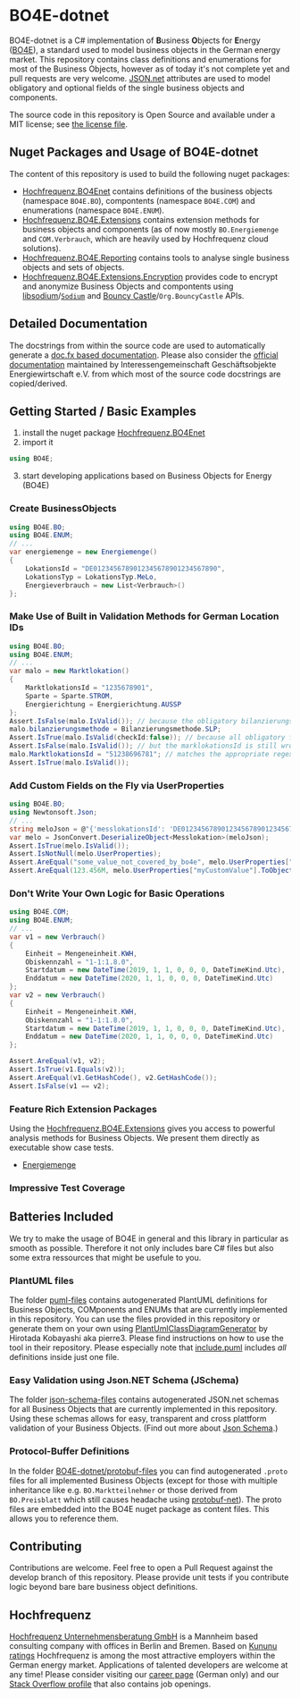 # BO4E-dotnet
BO4E-dotnet is a C# implementation of **B**usiness **O**bjects for **E**nergy ([BO4E](https://www.bo4e.de/)), a standard used to model business objects in the German energy market. This repository contains class definitions and enumerations for most of the Business Objects, however as of today it's not complete yet and pull requests are very welcome. [JSON.net](https://github.com/JamesNK/Newtonsoft.Json) attributes are used to model obligatory and optional fields of the single business objects and components.

The source code in this repository is Open Source and available under a MIT license; see [the license file](LICENSE).

## Nuget Packages and Usage of BO4E-dotnet
The content of this repository is used to build the following nuget packages:
- [Hochfrequenz.BO4Enet](https://www.nuget.org/packages/Hochfrequenz.BO4Enet) contains definitions of the business objects (namespace `BO4E.BO`), compontents (namespace `BO4E.COM`) and enumerations (namespace `BO4E.ENUM`).
- [Hochfrequenz.BO4E.Extensions](https://www.nuget.org/packages/Hochfrequenz.BO4E.Extensions/) contains extension methods for business objects and components (as of now mostly `BO.Energiemenge` and `COM.Verbrauch`, which are heavily used by Hochfrequenz cloud solutions).
- [Hochfrequenz.BO4E.Reporting](https://www.nuget.org/packages/Hochfrequenz.BO4E.Extensions/) contains tools to analyse single business objects and sets of objects.
- [Hochfrequenz.BO4E.Extensions.Encryption](https://www.nuget.org/packages/Hochfrequenz.BO4E.Extensions.Encryption/) provides code to encrypt and anonymize Business Objects and compontents using [libsodium](https://libsodium.org)/[`Sodium`](https://github.com/tabrath/libsodium-core/) and [Bouncy Castle](https://bouncycastle.org/csharp/)/`Org.BouncyCastle` APIs.


## Detailed Documentation
The docstrings from within the source code are used to automatically generate a [doc.fx based documentation](https://hochfrequenz.github.io/bo4e-livedocs/api/BO4E.BO.html). Please also consider the [official documentation](https://www.bo4e.de/dokumentation) maintained by Interessengemeinschaft Geschäftsobjekte Energiewirtschaft e.V. from which most of the source code docstrings are copied/derived.

## Getting Started / Basic Examples
1. install the nuget package [Hochfrequenz.BO4Enet](https://www.nuget.org/packages/Hochfrequenz.BO4Enet)
2. import it
```c#
using BO4E;
```
3. start developing applications based on Business Objects for Energy (BO4E) 

### Create BusinessObjects
```c#
using BO4E.BO;
using BO4E.ENUM;
// ...
var energiemenge = new Energiemenge()
{
    LokationsId = "DE0123456789012345678901234567890",
    LokationsTyp = LokationsTyp.MeLo,
    Energieverbrauch = new List<Verbrauch>()
};
```
### Make Use of Built in Validation Methods for German Location IDs
```c#
using BO4E.BO;
using BO4E.ENUM;
// ...
var malo = new Marktlokation()
{
    MarktlokationsId = "1235678901",
    Sparte = Sparte.STROM,
    Energierichtung = Energierichtung.AUSSP
};
Assert.IsFalse(malo.IsValid()); // because the obligatory bilanzierungsmethode is not set
malo.bilanzierungsmethode = Bilanzierungsmethode.SLP;
Assert.IsTrue(malo.IsValid(checkId:false)); // because all obligatory fields are set
Assert.IsFalse(malo.IsValid()); // but the marklokationsId is still wrong
malo.MarktlokationsId = "51238696781"; // matches the appropriate regex and has the right check sum
Assert.IsTrue(malo.IsValid());
```

### Add Custom Fields on the Fly via UserProperties
```c#
using BO4E.BO;
using Newtonsoft.Json;
// ...
string meloJson = @"{'messlokationsId': 'DE0123456789012345678901234567890', 'sparte': 'STROM', 'myCustomInfo': 'some_value_not_covered_by_bo4e', 'myCustomValue': 123.456}";
var melo = JsonConvert.DeserializeObject<Messlokation>(meloJson);
Assert.IsTrue(melo.IsValid());
Assert.IsNotNull(melo.UserProperties);
Assert.AreEqual("some_value_not_covered_by_bo4e", melo.UserProperties["myCustomInfo"].ToObject<string>());
Assert.AreEqual(123.456M, melo.UserProperties["myCustomValue"].ToObject<decimal>());
```

### Don't Write Your Own Logic for Basic Operations
```c#
using BO4E.COM;
using BO4E.ENUM;
// ...
var v1 = new Verbrauch()
{
    Einheit = Mengeneinheit.KWH,
    Obiskennzahl = "1-1:1.8.0",
    Startdatum = new DateTime(2019, 1, 1, 0, 0, 0, DateTimeKind.Utc),
    Enddatum = new DateTime(2020, 1, 1, 0, 0, 0, DateTimeKind.Utc)
};
var v2 = new Verbrauch()
{
    Einheit = Mengeneinheit.KWH,
    Obiskennzahl = "1-1:1.8.0",
    Startdatum = new DateTime(2019, 1, 1, 0, 0, 0, DateTimeKind.Utc),
    Enddatum = new DateTime(2020, 1, 1, 0, 0, 0, DateTimeKind.Utc)
};

Assert.AreEqual(v1, v2);
Assert.IsTrue(v1.Equals(v2));
Assert.AreEqual(v1.GetHashCode(), v2.GetHashCode());
Assert.IsFalse(v1 == v2);
```

### Feature Rich Extension Packages
Using the [Hochfrequenz.BO4E.Extensions](https://www.nuget.org/packages/Hochfrequenz.BO4E.Extensions/) gives you access to powerful analysis methods for Business Objects. We present them directly as executable show case tests.

* [Energiemenge](/TestBO4E-dotnet-Extensions/ShowCaseTests/EnergiemengeShowCaseTests.cs)

### Impressive Test Coverage

## Batteries Included
We try to make the usage of BO4E in general and this library in particular as smooth as possible. Therefore it not only includes bare C\# files but also some extra ressources that might be usefule to you.

### PlantUML files
The folder [puml-files](puml-files) contains autogenerated PlantUML definitions for Business Objects, COMponents and ENUMs that are currently implemented in this repository. You can use the files provided in this repository or generate them on your own using [PlantUmlClassDiagramGenerator](https://github.com/pierre3/PlantUmlClassDiagramGenerator) by Hirotada Kobayashi aka pierre3. Please find instructions on how to use the tool in their repository. Please especially note that [include.puml](puml-files/include.puml) includes _all_ definitions inside just one file.

### Easy Validation using Json.NET Schema (JSchema)
The folder [json-schema-files](json-schema-files) contains autogenerated JSON.net schemas for all Business Objects that are currently implemented in this repository. Using these schemas allows for easy, transparent and cross plattform validation of your Business Objects. (Find out more about [Json Schema](https://www.newtonsoft.com/jsonschema).)

### Protocol-Buffer Definitions
In the folder [BO4E-dotnet/protobuf-files](BO4E-dotnet/protobuf-files) you can find autogenerated `.proto` files for all implemented Business Objects (except for those with multiple inheritance like e.g. `BO.Marktteilnehmer` or those derived from `BO.Preisblatt` which still causes headache using [protobuf-net](https://github.com/protobuf-net/protobuf-net)). The proto files are embedded into the BO4E nuget package as content files. This allows you to reference them.

## Contributing
Contributions are welcome. Feel free to open a Pull Request against the develop branch of this repository. Please provide unit tests if you contribute logic beyond bare bare business object definitions.

## Hochfrequenz
[Hochfrequenz Unternehmensberatung GmbH](https://www.hochfrequenz.de) is a Mannheim based consulting company with offices in Berlin and Bremen. Based on [Kununu ratings](https://www.kununu.com/de/hochfrequenz-unternehmensberatung1) Hochfrequenz is among the most attractive employers within the German energy market. Applications of talented developers are welcome at any time! Please consider visiting our [career page](https://www.hochfrequenz.de/index.php/karriere/aktuelle-stellenausschreibungen/full-stack-entwickler) (German only) and our [Stack Overflow profile](https://stackoverflow.com/jobs/companies/hochfrequenz-unternehmensberatung-gmbh) that also contains job openings.
